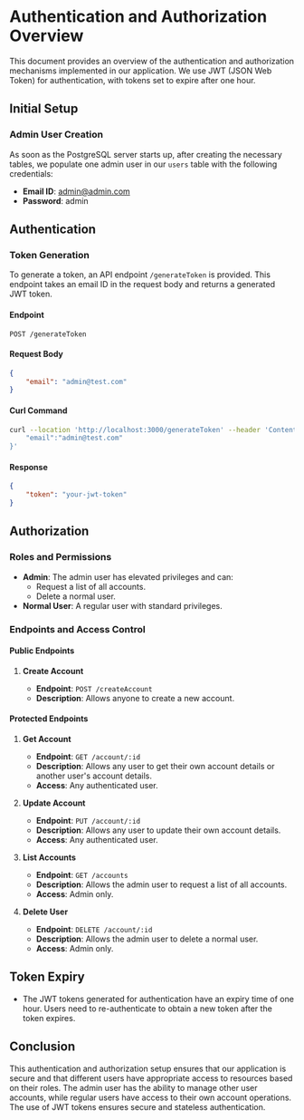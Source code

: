 # Authentication and Authorization Overview

This document provides an overview of the authentication and authorization mechanisms implemented in our application. We use JWT (JSON Web Token) for authentication, with tokens set to expire after one hour.

## Initial Setup

### Admin User Creation

As soon as the PostgreSQL server starts up, after creating the necessary tables, we populate one admin user in our `users` table with the following credentials:

-   **Email ID**: admin@admin.com
-   **Password**: admin

## Authentication

### Token Generation

To generate a token, an API endpoint `/generateToken` is provided. This endpoint takes an email ID in the request body and returns a generated JWT token.

#### Endpoint

```
POST /generateToken
```

#### Request Body

```json
{
    "email": "admin@test.com"
}
```

#### Curl Command

```sh
curl --location 'http://localhost:3000/generateToken' --header 'Content-Type: application/json' --data-raw '{
    "email":"admin@test.com"
}'
```

#### Response

```json
{
    "token": "your-jwt-token"
}
```

## Authorization

### Roles and Permissions

-   **Admin**: The admin user has elevated privileges and can:
    -   Request a list of all accounts.
    -   Delete a normal user.
-   **Normal User**: A regular user with standard privileges.

### Endpoints and Access Control

#### Public Endpoints

1. **Create Account**

    - **Endpoint**: `POST /createAccount`
    - **Description**: Allows anyone to create a new account.

#### Protected Endpoints

1. **Get Account**

    - **Endpoint**: `GET /account/:id`
    - **Description**: Allows any user to get their own account details or another user's account details.
    - **Access**: Any authenticated user.

2. **Update Account**

    - **Endpoint**: `PUT /account/:id`
    - **Description**: Allows any user to update their own account details.
    - **Access**: Any authenticated user.

3. **List Accounts**

    - **Endpoint**: `GET /accounts`
    - **Description**: Allows the admin user to request a list of all accounts.
    - **Access**: Admin only.

4. **Delete User**

    - **Endpoint**: `DELETE /account/:id`
    - **Description**: Allows the admin user to delete a normal user.
    - **Access**: Admin only.

## Token Expiry

-   The JWT tokens generated for authentication have an expiry time of one hour. Users need to re-authenticate to obtain a new token after the token expires.

## Conclusion

This authentication and authorization setup ensures that our application is secure and that different users have appropriate access to resources based on their roles. The admin user has the ability to manage other user accounts, while regular users have access to their own account operations. The use of JWT tokens ensures secure and stateless authentication.
